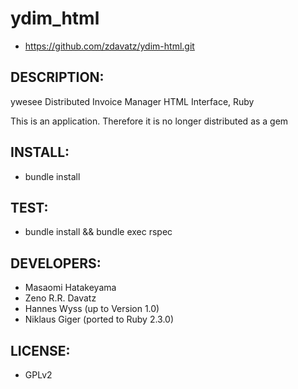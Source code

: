 # ydim_html

* https://github.com/zdavatz/ydim-html.git

## DESCRIPTION:

ywesee Distributed Invoice Manager HTML Interface, Ruby

This is an application. Therefore it is no longer distributed as a gem

## INSTALL:

* bundle install

## TEST:

* bundle install && bundle exec rspec

## DEVELOPERS:

* Masaomi Hatakeyama
* Zeno R.R. Davatz
* Hannes Wyss (up to Version 1.0)
* Niklaus Giger (ported to Ruby 2.3.0)

## LICENSE:

* GPLv2
